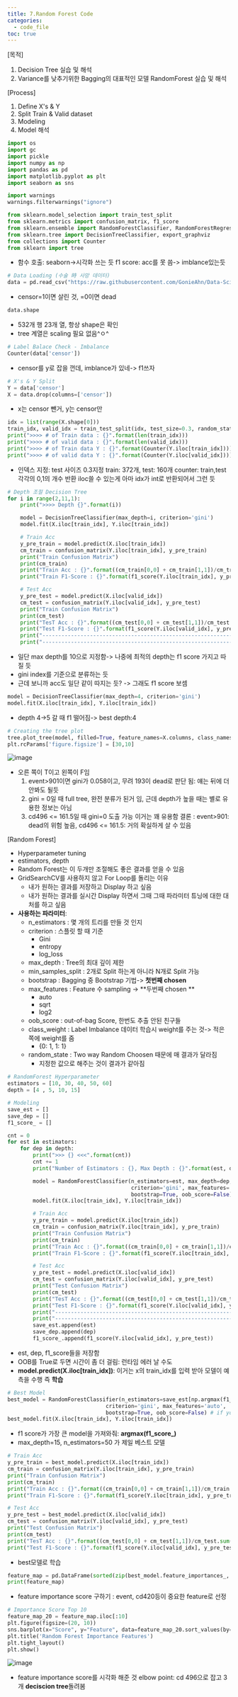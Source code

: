 ```yaml
---
title: 7.Random Forest Code
categories:
  - code_file
toc: true
---
```


[목적]
1. Decision Tree 실습 및 해석
2. Variance를 낮추기위한 Bagging의 대표적인 모델 RandomForest 실습 및 해석

[Process]
1. Define X's & Y
2. Split Train & Valid dataset
3. Modeling
4. Model 해석

```python
import os
import gc
import pickle
import numpy as np
import pandas as pd
import matplotlib.pyplot as plt
import seaborn as sns

import warnings
warnings.filterwarnings("ignore")

from sklearn.model_selection import train_test_split
from sklearn.metrics import confusion_matrix, f1_score
from sklearn.ensemble import RandomForestClassifier, RandomForestRegressor
from sklearn.tree import DecisionTreeClassifier, export_graphviz
from collections import Counter
from sklearn import tree
```
- 함수 호출:
	seaborn->시각화 쓰는 듯
	f1 score: acc를 못 씀-> imblance있는듯 

```python
# Data Loading (수술 時 사망 데이터)
data = pd.read_csv("https://raw.githubusercontent.com/GonieAhn/Data-Science-online-course-from-gonie/main/Data%20Store/example_data.csv")
```
- censor=1이면 살린 것, =0이면 dead

```python
data.shape
```
- 532개 행 23개 열, 항상 shape은 확인
- tree 계열은 scaling 필요 없음^ㅇ^

```python
# Label Balace Check - Imbalance
Counter(data['censor'])
```
- censor를 y로 잡을 껀데, imblance가 있네-> f1쓰자

```python
# X's & Y Split
Y = data['censor']
X = data.drop(columns=['censor'])
```
- x는 censor 뺀거, y는 censor만 

```python
idx = list(range(X.shape[0]))
train_idx, valid_idx = train_test_split(idx, test_size=0.3, random_state=2023)
print(">>>> # of Train data : {}".format(len(train_idx)))
print(">>>> # of valid data : {}".format(len(valid_idx)))
print(">>>> # of Train data Y : {}".format(Counter(Y.iloc[train_idx])))
print(">>>> # of valid data Y : {}".format(Counter(Y.iloc[valid_idx])))
```
- 인덱스 지정:
	test 사이즈 0.3지정
	train: 372개, test: 160개
	counter: train,test 각각의 0,1의 개수 반환
		iloc쓸 수 있는게 아마 idx가 int로 반환되어서 그런 듯 

```python
# Depth 조절 Decision Tree
for i in range(2,11,1):
    print(">>>> Depth {}".format(i))

    model = DecisionTreeClassifier(max_depth=i, criterion='gini')
    model.fit(X.iloc[train_idx], Y.iloc[train_idx])

    # Train Acc
    y_pre_train = model.predict(X.iloc[train_idx])
    cm_train = confusion_matrix(Y.iloc[train_idx], y_pre_train)
    print("Train Confusion Matrix")
    print(cm_train)
    print("Train Acc : {}".format((cm_train[0,0] + cm_train[1,1])/cm_train.sum()))
    print("Train F1-Score : {}".format(f1_score(Y.iloc[train_idx], y_pre_train)))

    # Test Acc
    y_pre_test = model.predict(X.iloc[valid_idx])
    cm_test = confusion_matrix(Y.iloc[valid_idx], y_pre_test)
    print("Train Confusion Matrix")
    print(cm_test)
    print("TesT Acc : {}".format((cm_test[0,0] + cm_test[1,1])/cm_test.sum()))
    print("Test F1-Score : {}".format(f1_score(Y.iloc[valid_idx], y_pre_test)))
    print("-----------------------------------------------------------------------")
    print("-----------------------------------------------------------------------")
```
- 일단 max depth를 10으로 지정함-> 나중에 최적의 depth는 f1 score 가지고 따질 듯
- gini index를 기준으로 분류하는 듯
- 근데 보니까 acc도 일단 같이 따지는 듯? -> 그래도 f1 score 보셈

```python
model = DecisionTreeClassifier(max_depth=4, criterion='gini')
model.fit(X.iloc[train_idx], Y.iloc[train_idx])
```
- depth 4->5 갈 때 f1 떨어짐-> best depth:4

```python
# Creating the tree plot
tree.plot_tree(model, filled=True, feature_names=X.columns, class_names = ['Dead', 'indicator'])
plt.rcParams['figure.figsize'] = [30,10]
```
![image](https://github.com/code7ssage/code7ssage.github.io/blob/master/assets/attached%20file/Pasted%20image%2020240106171716.png?raw=true)
- 오른 쪽이 T이고 왼쪽이 F임
	1. event>901이면 gini가 0.058이고, 무려 193이 dead로 판단 됨: 얘는 뒤에 더 안봐도 될듯
	2. gini = 0일 때 full tree, 완전 분류가 된거 임, 근데 depth가 높을 때는 별로 유용한 정보는 아님
	3. cd496 <= 161.5일 때 gini=0 도출 가능 이거는 꽤 유용함
	결론 : event>901: dead의 위험 높음, cd496 <= 161.5: 거의 확실하게 살 수 있음

[Random Forest]
- Hyperparameter tuning
- estimators, depth
- Random Forest는 이 두개만 조절해도 좋은 결과를 얻을 수 있음
- GridSearchCV를 사용하지 않고 For Loop를 돌리는 이유
    - 내가 원하는 결과를 저장하고 Display 하고 싶음
    - 내가 원하는 결과를 실시간 Display 하면서 그때 그때 파라미터 튜닝에 대한 대처를 하고 싶음
- **사용하는 파라미터**:
	- n_estimators : 몇 개의 트리를 만들 것 인지
	- criterion : 스플릿 할 때 기준
	    - Gini
	    - entropy
	    - log_loss
	- max_depth : Tree의 최대 깊이 제한
	- min_samples_split : 2개로 Split 하는게 아니라 N개로 Split 가능
	- bootstrap : Bagging 중 Bootstrap 기법-> **첫번째 chosen**
	- max_features : Feature 수 sampling -> **두번째 chosen **
	    - auto
	    - sqrt
	    - log2
	- oob_score : out-of-bag Score, 한번도 추출 안된 친구들
	- class_weight : Label Imbalance 데이터 학습시 weight를 주는 것-> 적은 쪽에 weight를 줌 
	    - {0: 1, 1: 1}
	- random_state : Two way Random Choosen 때문에 매 결과가 달라짐
	    - 지정한 값으로 해주는 것이 결과가 같아짐

```python
# RandomForest Hyperparameter
estimators = [10, 30, 40, 50, 60]
depth = [4 , 5, 10, 15]

# Modeling
save_est = []
save_dep = []
f1_score_ = []

cnt = 0
for est in estimators:
    for dep in depth:
        print(">>> {} <<<".format(cnt))
        cnt += 1
        print("Number of Estimators : {}, Max Depth : {}".format(est, dep))

        model = RandomForestClassifier(n_estimators=est, max_depth=dep,random_state=119,
                                       criterion='gini', max_features='auto',
                                       bootstrap=True, oob_score=False) # if you use "oob_score=True", get long time for training
        model.fit(X.iloc[train_idx], Y.iloc[train_idx])

        # Train Acc
        y_pre_train = model.predict(X.iloc[train_idx])
        cm_train = confusion_matrix(Y.iloc[train_idx], y_pre_train)
        print("Train Confusion Matrix")
        print(cm_train)
        print("Train Acc : {}".format((cm_train[0,0] + cm_train[1,1])/cm_train.sum()))
        print("Train F1-Score : {}".format(f1_score(Y.iloc[train_idx], y_pre_train)))

        # Test Acc
        y_pre_test = model.predict(X.iloc[valid_idx])
        cm_test = confusion_matrix(Y.iloc[valid_idx], y_pre_test)
        print("Test Confusion Matrix")
        print(cm_test)
        print("TesT Acc : {}".format((cm_test[0,0] + cm_test[1,1])/cm_test.sum()))
        print("Test F1-Score : {}".format(f1_score(Y.iloc[valid_idx], y_pre_test)))
        print("-----------------------------------------------------------------------")
        print("-----------------------------------------------------------------------")
        save_est.append(est)
        save_dep.append(dep)
        f1_score_.append(f1_score(Y.iloc[valid_idx], y_pre_test))
```
- est, dep, f1_score들을 저장함
- OOB를 True로 두면 시간이 좀 더 걸림: 런타임 에러 날 수도
- **model.predict(X.iloc[train_idx])**: 이거는 x의 train_idx를 입력 받아 모델이 예측을 수행 즉 **학습**

```python
# Best Model
best_model = RandomForestClassifier(n_estimators=save_est[np.argmax(f1_score_)], max_depth=save_dep[np.argmax(f1_score_)], random_state=119,
                               criterion='gini', max_features='auto',
                               bootstrap=True, oob_score=False) # if you use "oob_score=True", get long time for training
best_model.fit(X.iloc[train_idx], Y.iloc[train_idx])
```
- f1 score가 가장 큰 model을 가져와줘: **argmax(f1_score_)**
- max_depth=15, n_estimators=50 가 제일 베스트 모델

```python
# Train Acc
y_pre_train = best_model.predict(X.iloc[train_idx])
cm_train = confusion_matrix(Y.iloc[train_idx], y_pre_train)
print("Train Confusion Matrix")
print(cm_train)
print("Train Acc : {}".format((cm_train[0,0] + cm_train[1,1])/cm_train.sum()))
print("Train F1-Score : {}".format(f1_score(Y.iloc[train_idx], y_pre_train)))

# Test Acc
y_pre_test = best_model.predict(X.iloc[valid_idx])
cm_test = confusion_matrix(Y.iloc[valid_idx], y_pre_test)
print("Test Confusion Matrix")
print(cm_test)
print("TesT Acc : {}".format((cm_test[0,0] + cm_test[1,1])/cm_test.sum()))
print("Test F1-Score : {}".format(f1_score(Y.iloc[valid_idx], y_pre_test)))
```
- best모델로 학습

```python
feature_map = pd.DataFrame(sorted(zip(best_model.feature_importances_, X.columns), reverse=True), columns=['Score', 'Feature'])
print(feature_map)
```
- feature importance score 구하기
	: event, cd420등이 중요한 feature로 선정

```python
# Importance Score Top 10
feature_map_20 = feature_map.iloc[:10]
plt.figure(figsize=(20, 10))
sns.barplot(x="Score", y="Feature", data=feature_map_20.sort_values(by="Score", ascending=False), errwidth=40)
plt.title('Random Forest Importance Features')
plt.tight_layout()
plt.show()
```
![image](https://github.com/code7ssage/code7ssage.github.io/blob/master/assets/attached%20file/Pasted%20image%2020240106172531.png?raw=true)
- feature importance score를 시각화 해준 것
	elbow point: cd 496으로 잡고 3개 **deciscion tree**돌려봄